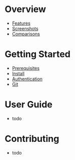 <!-- TITLE: Requarks Wiki -->
<!-- SUBTITLE: Documentation on installing, managing and using Requarks Wiki -->

# Overview
- [Features](features)
- [Screenshots](screenshots)
- [Comparisons](comparisons)

# Getting Started
- [Prerequisites](prerequisites)
- [Install](install)
- [Authentication](authentication)
- [Git](git)

# User Guide
- todo

# Contributing
- todo